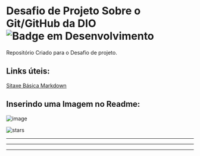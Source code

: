 # Desafio de Projeto Sobre o Git/GitHub da DIO ![Badge em Desenvolvimento](http://img.shields.io/static/v1?label=STATUS&message=EM%20DESENVOLVIMENTO&color=GREEN&style=for-the-badge)
Repositório Criado para o Desafio de projeto.
## Links úteis:
[Sitaxe Básica Markdown](https://www.markdownguide.org/basic-syntax)

## Inserindo uma Imagem no Readme:
![image](https://user-images.githubusercontent.com/97358393/198856273-f479c8e6-f906-40e2-aa2e-34133c5555d3.png)

![stars](https://user-images.githubusercontent.com/97358393/198857458-a084ecc5-64e5-48d1-bb2d-6798bd358769.svg)


***

---

_________________
